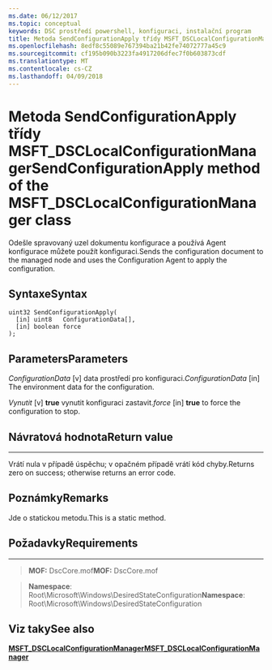 ```yaml
---
ms.date: 06/12/2017
ms.topic: conceptual
keywords: DSC prostředí powershell, konfiguraci, instalační program
title: Metoda SendConfigurationApply třídy MSFT_DSCLocalConfigurationManager
ms.openlocfilehash: 8edf8c55089e767394ba21b42fe74072777a45c9
ms.sourcegitcommit: cf195b090b3223fa4917206dfec7f0b603873cdf
ms.translationtype: MT
ms.contentlocale: cs-CZ
ms.lasthandoff: 04/09/2018
---
```

# <a name="sendconfigurationapply-method-of-the-msftdsclocalconfigurationmanager-class"></a><span data-ttu-id="e1e05-103">Metoda SendConfigurationApply třídy MSFT_DSCLocalConfigurationManager</span><span class="sxs-lookup"><span data-stu-id="e1e05-103">SendConfigurationApply method of the MSFT_DSCLocalConfigurationManager class</span></span>

<span data-ttu-id="e1e05-104">Odešle spravovaný uzel dokumentu konfigurace a používá Agent konfigurace můžete použít konfiguraci.</span><span class="sxs-lookup"><span data-stu-id="e1e05-104">Sends the configuration document to the managed node and uses the Configuration Agent to apply the configuration.</span></span>

<a name="syntax"></a><span data-ttu-id="e1e05-105">Syntaxe</span><span class="sxs-lookup"><span data-stu-id="e1e05-105">Syntax</span></span>
------

```mof
uint32 SendConfigurationApply(
  [in] uint8   ConfigurationData[],
  [in] boolean force
);
```

<a name="parameters"></a><span data-ttu-id="e1e05-106">Parameters</span><span class="sxs-lookup"><span data-stu-id="e1e05-106">Parameters</span></span>
----------

<span data-ttu-id="e1e05-107">*ConfigurationData* \[v\] data prostředí pro konfiguraci.</span><span class="sxs-lookup"><span data-stu-id="e1e05-107">*ConfigurationData* \[in\] The environment data for the configuration.</span></span>

<span data-ttu-id="e1e05-108">*Vynutit* \[v\] **true** vynutit konfiguraci zastavit.</span><span class="sxs-lookup"><span data-stu-id="e1e05-108">*force* \[in\] **true** to force the configuration to stop.</span></span>

## <a name="return-value"></a><span data-ttu-id="e1e05-109">Návratová hodnota</span><span class="sxs-lookup"><span data-stu-id="e1e05-109">Return value</span></span>
------------

<span data-ttu-id="e1e05-110">Vrátí nula v případě úspěchu; v opačném případě vrátí kód chyby.</span><span class="sxs-lookup"><span data-stu-id="e1e05-110">Returns zero on success; otherwise returns an error code.</span></span>

## <a name="remarks"></a><span data-ttu-id="e1e05-111">Poznámky</span><span class="sxs-lookup"><span data-stu-id="e1e05-111">Remarks</span></span>

<span data-ttu-id="e1e05-112">Jde o statickou metodu.</span><span class="sxs-lookup"><span data-stu-id="e1e05-112">This is a static method.</span></span>

## <a name="requirements"></a><span data-ttu-id="e1e05-113">Požadavky</span><span class="sxs-lookup"><span data-stu-id="e1e05-113">Requirements</span></span>
------------
><span data-ttu-id="e1e05-114">**MOF:** DscCore.mof</span><span class="sxs-lookup"><span data-stu-id="e1e05-114">**MOF:** DscCore.mof</span></span>

><span data-ttu-id="e1e05-115">**Namespace**: Root\Microsoft\Windows\DesiredStateConfiguration</span><span class="sxs-lookup"><span data-stu-id="e1e05-115">**Namespace**: Root\Microsoft\Windows\DesiredStateConfiguration</span></span>


## <a name="see-also"></a><span data-ttu-id="e1e05-116">Viz taky</span><span class="sxs-lookup"><span data-stu-id="e1e05-116">See also</span></span>


[<span data-ttu-id="e1e05-117">**MSFT_DSCLocalConfigurationManager**</span><span class="sxs-lookup"><span data-stu-id="e1e05-117">**MSFT_DSCLocalConfigurationManager**</span></span>](msft-dsclocalconfigurationmanager.md)